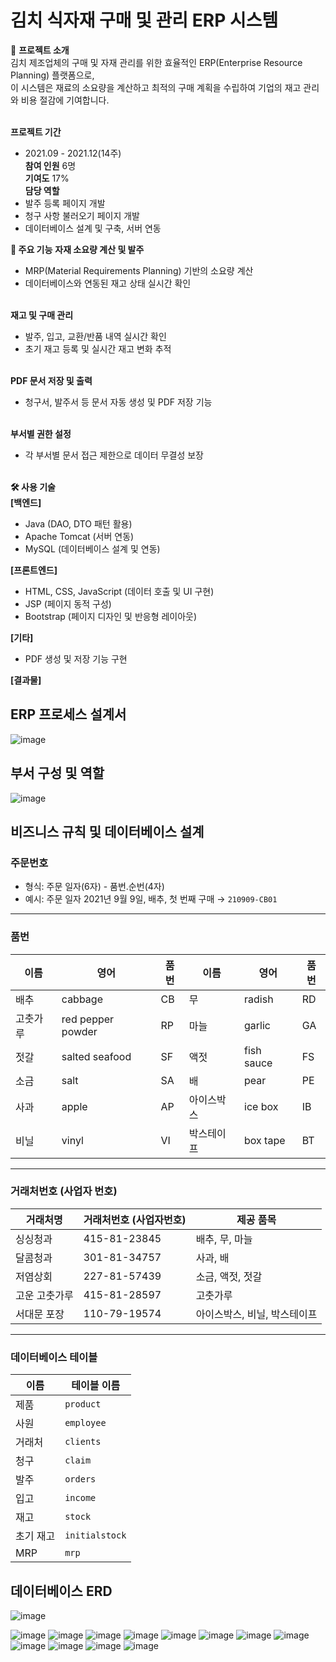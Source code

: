 # 김치 식자재 구매 및 관리 ERP 시스템
📖 **프로젝트 소개**</br>
김치 제조업체의 구매 및 자재 관리를 위한 효율적인 ERP(Enterprise Resource Planning) 플랫폼으로,</br>
이 시스템은 재료의 소요량을 계산하고 최적의 구매 계획을 수립하여 기업의 재고 관리와 비용 절감에 기여합니다.</br></br>

**프로젝트 기간**
- 2021.09 - 2021.12(14주)</br>
**참여 인원**
6명</br>
**기여도**
17%</br>
**담당 역할**
- 발주 등록 페이지 개발
- 청구 사항 불러오기 페이지 개발
- 데이터베이스 설계 및 구축, 서버 연동

**🚀 주요 기능**
**자재 소요량 계산 및 발주**</br>
- MRP(Material Requirements Planning) 기반의 소요량 계산</br>
- 데이터베이스와 연동된 재고 상태 실시간 확인</br></br>

**재고 및 구매 관리**</br>
- 발주, 입고, 교환/반품 내역 실시간 확인</br>
- 초기 재고 등록 및 실시간 재고 변화 추적</br></br>

**PDF 문서 저장 및 출력**</br>
- 청구서, 발주서 등 문서 자동 생성 및 PDF 저장 기능</br></br>

**부서별 권한 설정**
- 각 부서별 문서 접근 제한으로 데이터 무결성 보장</br></br>

**🛠️ 사용 기술**</br>
**[백엔드]**
- Java (DAO, DTO 패턴 활용)
- Apache Tomcat (서버 연동)
- MySQL (데이터베이스 설계 및 연동)

**[프론트엔드]**
- HTML, CSS, JavaScript (데이터 호출 및 UI 구현)
- JSP (페이지 동적 구성)
- Bootstrap (페이지 디자인 및 반응형 레이아웃)

**[기타]**
- PDF 생성 및 저장 기능 구현



**[결과물]**
## ERP 프로세스 설계서
![image](https://github.com/user-attachments/assets/160beacf-6c1f-416d-9948-00093f90c7ec)
## 부서 구성 및 역할
![image](https://github.com/user-attachments/assets/ac116194-4eb0-439a-95bb-75d45e34f04b)
## 비즈니스 규칙 및 데이터베이스 설계

### 주문번호
- 형식: 주문 일자(6자) - 품번.순번(4자)
- 예시: 주문 일자 2021년 9월 9일, 배추, 첫 번째 구매 → `210909-CB01`

---

### 품번

| 이름       | 영어                | 품번 | 이름          | 영어             | 품번 |
|------------|---------------------|------|---------------|------------------|------|
| 배추       | cabbage             | CB   | 무            | radish           | RD   |
| 고춧가루   | red pepper powder   | RP   | 마늘          | garlic           | GA   |
| 젓갈       | salted seafood      | SF   | 액젓          | fish sauce       | FS   |
| 소금       | salt                | SA   | 배            | pear             | PE   |
| 사과       | apple               | AP   | 아이스박스    | ice box          | IB   |
| 비닐       | vinyl               | VI   | 박스테이프    | box tape         | BT   |

---

### 거래처번호 (사업자 번호)

| 거래처명       | 거래처번호 (사업자번호)  | 제공 품목             |
|----------------|-------------------------|-----------------------|
| 싱싱청과       | 415-81-23845           | 배추, 무, 마늘        |
| 달콤청과       | 301-81-34757           | 사과, 배              |
| 저염상회       | 227-81-57439           | 소금, 액젓, 젓갈      |
| 고운 고춧가루  | 415-81-28597           | 고춧가루              |
| 서대문 포장    | 110-79-19574           | 아이스박스, 비닐, 박스테이프 |

---

### 데이터베이스 테이블

| 이름       | 테이블 이름        |
|------------|--------------------|
| 제품       | `product`          |
| 사원       | `employee`         |
| 거래처     | `clients`          |
| 청구       | `claim`            |
| 발주       | `orders`           |
| 입고       | `income`           |
| 재고       | `stock`            |
| 초기 재고  | `initialstock`     |
| MRP        | `mrp`              |
## 데이터베이스 ERD
![image](https://github.com/user-attachments/assets/e80f32ee-88b6-4e28-b1a1-1323aabb4ccb)



![image](https://github.com/user-attachments/assets/0db6d526-9781-48e1-bbca-cd7544afbb23)
![image](https://github.com/user-attachments/assets/cec10ef3-a8f0-46a5-9381-4b69b27e3813)
![image](https://github.com/user-attachments/assets/112ed263-10c6-4f39-bf84-901b2dc8acdf)
![image](https://github.com/user-attachments/assets/37b8f248-0b7b-436b-a764-c2c0d970f179)
![image](https://github.com/user-attachments/assets/17a12d57-3904-4079-8a9f-025a8ce53b19)
![image](https://github.com/user-attachments/assets/4a85c8f2-119a-4365-bc90-8df9a9a0c43a)
![image](https://github.com/user-attachments/assets/a4843718-ee77-471e-a246-7bd10efc7edd)
![image](https://github.com/user-attachments/assets/0e46464b-b962-422d-abeb-44395717a0e2)
![image](https://github.com/user-attachments/assets/a0fe19ad-72f3-4e10-90bb-41edc5269a5e)
![image](https://github.com/user-attachments/assets/372d3db1-167d-4474-984b-c0382f159e52)
![image](https://github.com/user-attachments/assets/f7f6d00f-fe8e-403a-ae30-d8cd63e5a245)
![image](https://github.com/user-attachments/assets/b2b5a68e-f333-4caa-8cdd-2f86945f520e)



